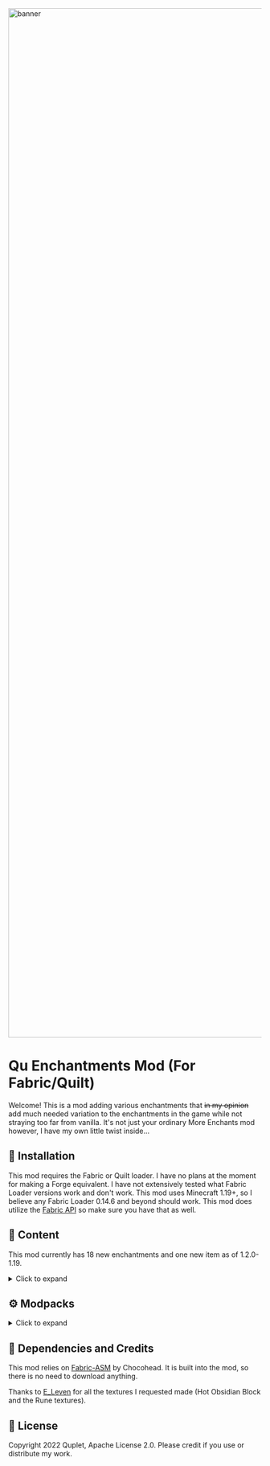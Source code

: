 <img src="src/main/resources/assets/qu-enchantments/banner.png" width="2048" alt="banner">

# Qu Enchantments Mod (For Fabric/Quilt)

Welcome! This is a mod adding various enchantments that ~~in my opinion~~ add much needed variation to the enchantments 
in the game while not straying too far from vanilla. It's not just your ordinary More Enchants mod however, I have my own little twist inside...

## 🧰 Installation

This mod requires the Fabric or Quilt loader. I have no plans at the moment for making a Forge equivalent. I have not extensively 
tested what Fabric Loader versions work and don't work. This mod uses Minecraft 1.19+, so I believe any Fabric Loader 
0.14.6 and beyond should work. This mod does utilize the [Fabric API](https://www.curseforge.com/minecraft/mc-mods/fabric-api) 
so make sure you have that as well.

## 📖 Content

This mod currently has 18 new enchantments and one new item as of 1.2.0-1.19.

<details>
  <summary>Click to expand</summary>

- 📘 Normal Enchantments
  - Freezing Aspect Enchantment (I-II) (Sword) - Slows enemy on hit.
  - Leeching Aspect Enchantment (I-II) (Sword) - Heals a small amount on hit.
  - Inane Aspect Enchantment (I-II) (Sword) - Nullifies all Protection enchantments, blessings, and Totems of Undying for a short duration.
  - Molten Walker Enchantment (I-II) (Boots) - Hardens lava for a short time as you walk.
  - Bashing Enchantment (Shield) - When hit while guarding, knocks your attacker back a small amount.
  - Reflection Enchantment (I-III) (Shield) - Blocked persistent projectiles (arrows and tridents) will be reflected back 
    in the direction you're looking.
  - Accuracy Enchantment (I-II) (Crossbow) - Increases the accuracy of your shot.
  - Arrow's Flight (I-II) (Bow) - Increases the arrow speed of your shot.
  - Blessing of Speed (Rune) - Gives a small passive speed boost.
  - Blessing of Regeneration (Rune) - Gives a passive increase to natural regeneration.
  - Blessing of Aggression (Rune) - Gives a small passive increase to attack speed.
  - Fidelity (Horse Armor) - Horses with this enchantment on their armor will follow and teleport to its bonded player. 
  Any player that tries to ride the horse while it's trying to reach you will be dismounted.

- 📕 Curses
  - Curse of Agitation - Mobs will become hostile to anything wearing this curse.

- 🎱 Corrupted Enchantments - A new type of enchantments that offer a powerful ability with a drawback. They will consume
  other enchantments of the same type to increase their level. Multiple corrupted enchantments cannot be placed on the same item. They can be found
  in various high level loot chests. Might want to pick your battles wisely with these...
  - Shaped Glass Enchantment (I-V) (Sword/Axe) - Increased damage, but increases damage to item. Corrupts all damage enchantments.
  - Nightblood Enchantment (I-II) (Sword) - Will oneshot any non-boss enemy, but will drain your xp, hunger, then health
    while held. Wither Skeletons and the Warden are also immune. Corrupts all aspect enchantments.
  - Skywalker Enchantment (I-II) (Boots) - While crouching, will condense cloud blocks underneath you for you to walk on.
    Remain crouching or you will fall through. Corrupts all walker enchantments.
  - Essence of Ender (I-III) (Armor) - When hit, will teleport the attacker away from the wearer a short distance.
    While wearing, water and rain have a chance to teleport and harm the wearer. Corrupts all thorns enchantments.
  - Omen of Immunity (I-V) (Rune) - While held, you become immune to all effects, positive or negative. You will still take
    damage from fire and lava, but will not remain on fire. Nightblood cannot instantly kill the holder. Corrupts all
    rune enchantments.
  - Strip Miner (I-II) (Mining Tools) - After mining a block, the tool-compatible blocks around it will be destroyed for
    a clear path. These blocks, including the mined one, will not drop their spoils. Corrupts all spoils enchantments
    (Fortune, Silk touch).

- 💎 Items
  - Rune - A new item that can be enchanted for passive effects while held. While being used, the damage meter will drain
    depending on the amount of enchantments present and the rune variant. A rune with a corrupted enchantment will not
    regenerate and will break upon reaching max damage. Use sparingly. There are nine rune variants, each acquired differently.
    Higher level runes will have more charge. Librarian villagers and Wandering Traders can have a rune trade.

- 🛠️ Vanilla Changes
  - Shields can be enchanted at an enchanting table.
  - Horse Armor can be enchanted at an enchanting table with Protection and Thorns enchantments.
</details>

## ⚙ Modpacks
<details>
  <summary>Click to expand</summary>

If you want to use this mod for a modpack, I've put in some features to allow for more compatibility between the
functionality of my mod and others that add enchantments.

Corrupted enchantments are sorted by categories based on their effect. Right now there are only five that do anything:
`Damage`, `Aspect`, `Walker`, `Thorns`, `Mining Tool Drop` and `Rune`.

You can add or edit what enchantments fall under which category by changing the .json files in `data/qu-enchantments/tags/enchantment/`.

The Nightblood corrupted enchantment will one-hit kill every entity not listed in
`data/qu-enchantments/tags/entity_types/nightblood_immune_entities.json`.
</details>



## 📝 Dependencies and Credits

This mod relies on [Fabric-ASM](https://github.com/Chocohead/Fabric-ASM) by Chocohead. It is built into the mod, so there 
is no need to download anything.

Thanks to [E_Leven](https://www.instagram.com/evan_cdg/) for all the textures I requested made (Hot Obsidian Block and the Rune textures).

## 📜 License

Copyright 2022 Quplet, Apache License 2.0. Please credit if you use or distribute my work.
